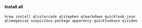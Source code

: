 

#### Install all

```
brew install qlcolorcode qlstephen qlmarkdown quicklook-json qlimagesize suspicious-package apparency quicklookase qlvideo
```
